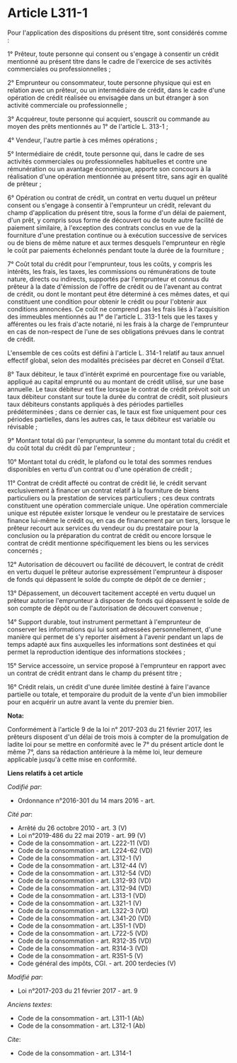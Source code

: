 # Article L311-1

Pour l'application des dispositions du présent titre, sont considérés comme : 

1° Prêteur, toute personne qui consent ou s'engage à consentir un crédit mentionné au présent titre dans le cadre de
l'exercice de ses activités commerciales ou professionnelles ; 

2° Emprunteur ou consommateur, toute personne physique qui est en relation avec un prêteur, ou un intermédiaire de crédit,
dans le cadre d'une opération de crédit réalisée ou envisagée dans un but étranger à son activité commerciale ou
professionnelle ; 

3° Acquéreur, toute personne qui acquiert, souscrit ou commande au moyen des prêts mentionnés au 1° de l'article L. 313-1 ; 

4° Vendeur, l'autre partie à ces mêmes opérations ; 

5° Intermédiaire de crédit, toute personne qui, dans le cadre de ses activités commerciales ou professionnelles habituelles
et contre une rémunération ou un avantage économique, apporte son concours à la réalisation d'une opération mentionnée au
présent titre, sans agir en qualité de prêteur ; 

6° Opération ou contrat de crédit, un contrat en vertu duquel un prêteur consent ou s'engage à consentir à l'emprunteur un
crédit, relevant du champ d'application du présent titre, sous la forme d'un délai de paiement, d'un prêt, y compris sous
forme de découvert ou de toute autre facilité de paiement similaire, à l'exception des contrats conclus en vue de la
fourniture d'une prestation continue ou à exécution successive de services ou de biens de même nature et aux termes desquels
l'emprunteur en règle le coût par paiements échelonnés pendant toute la durée de la fourniture ; 

7° Coût total du crédit pour l'emprunteur, tous les coûts, y compris les intérêts, les frais, les taxes, les commissions ou
rémunérations de toute nature, directs ou indirects, supportés par l'emprunteur et connus du prêteur à la date d'émission de
l'offre de crédit ou de l'avenant au contrat de crédit, ou dont le montant peut être déterminé à ces mêmes dates, et qui
constituent une condition pour obtenir le crédit ou pour l'obtenir aux conditions annoncées. Ce coût ne comprend pas les
frais liés à l'acquisition des immeubles mentionnés au 1° de l'article L. 313-1 tels que les taxes y afférentes ou les frais
d'acte notarié, ni les frais à la charge de l'emprunteur en cas de non-respect de l'une de ses obligations prévues dans le
contrat de crédit. 

L'ensemble de ces coûts est défini à l'article L. 314-1 relatif au taux annuel effectif global, selon des modalités précisées
par décret en Conseil d'Etat. 

8° Taux débiteur, le taux d'intérêt exprimé en pourcentage fixe ou variable, appliqué au capital emprunté ou au montant de
crédit utilisé, sur une base annuelle. Le taux débiteur est fixe lorsque le contrat de crédit prévoit soit un taux débiteur
constant sur toute la durée du contrat de crédit, soit plusieurs taux débiteurs constants appliqués à des périodes partielles
prédéterminées ; dans ce dernier cas, le taux est fixe uniquement pour ces périodes partielles, dans les autres cas, le taux
débiteur est variable ou révisable ; 

9° Montant total dû par l'emprunteur, la somme du montant total du crédit et du coût total du crédit dû par l'emprunteur ; 

10° Montant total du crédit, le plafond ou le total des sommes rendues disponibles en vertu d'un contrat ou d'une opération
de crédit ; 

11° Contrat de crédit affecté ou contrat de crédit lié, le crédit servant exclusivement à financer un contrat relatif à la
fourniture de biens particuliers ou la prestation de services particuliers ; ces deux contrats constituent une opération
commerciale unique. Une opération commerciale unique est réputée exister lorsque le vendeur ou le prestataire de services
finance lui-même le crédit ou, en cas de financement par un tiers, lorsque le prêteur recourt aux services du vendeur ou du
prestataire pour la conclusion ou la préparation du contrat de crédit ou encore lorsque le contrat de crédit mentionne
spécifiquement les biens ou les services concernés ; 

12° Autorisation de découvert ou facilité de découvert, le contrat de crédit en vertu duquel le prêteur autorise expressément
l'emprunteur à disposer de fonds qui dépassent le solde du compte de dépôt de ce dernier ; 

13° Dépassement, un découvert tacitement accepté en vertu duquel un prêteur autorise l'emprunteur à disposer de fonds qui
dépassent le solde de son compte de dépôt ou de l'autorisation de découvert convenue ; 

14° Support durable, tout instrument permettant à l'emprunteur de conserver les informations qui lui sont adressées
personnellement, d'une manière qui permet de s'y reporter aisément à l'avenir pendant un laps de temps adapté aux fins
auxquelles les informations sont destinées et qui permet la reproduction identique des informations stockées ; 

15° Service accessoire, un service proposé à l'emprunteur en rapport avec un contrat de crédit entrant dans le champ du
présent titre ; 

16° Crédit relais, un crédit d'une durée limitée destiné à faire l'avance partielle ou totale, et temporaire du produit de la
vente d'un bien immobilier pour en acquérir un autre avant la vente du premier bien.

**Nota:**

Conformément à l'article 9 de la loi n° 2017-203 du 21 février 2017, les prêteurs disposent d'un délai de trois mois à
compter de la promulgation de ladite loi pour se mettre en conformité avec le 7° du présent article dont le même 7°, dans sa
rédaction antérieure à la même loi, leur demeure applicable jusqu'à cette mise en conformité.

**Liens relatifs à cet article**

_Codifié par_:

  - Ordonnance n°2016-301 du 14 mars 2016 - art.

_Cité par_:

  - Arrêté du 26 octobre 2010 - art. 3 (V)
  - Loi n°2019-486 du 22 mai 2019 - art. 99 (V)
  - Code de la consommation - art. L222-11 (VD)
  - Code de la consommation - art. L224-62 (VD)
  - Code de la consommation - art. L312-1 (V)
  - Code de la consommation - art. L312-44 (V)
  - Code de la consommation - art. L312-54 (VD)
  - Code de la consommation - art. L312-93 (VD)
  - Code de la consommation - art. L312-94 (VD)
  - Code de la consommation - art. L313-1 (VD)
  - Code de la consommation - art. L321-1 (V)
  - Code de la consommation - art. L322-3 (VD)
  - Code de la consommation - art. L341-20 (VD)
  - Code de la consommation - art. L351-1 (VD)
  - Code de la consommation - art. L722-5 (VD)
  - Code de la consommation - art. R312-35 (VD)
  - Code de la consommation - art. R314-3 (VD)
  - Code de la consommation - art. R351-5 (V)
  - Code général des impôts, CGI. - art. 200 terdecies (V)

_Modifié par_:

  - Loi n°2017-203 du 21 février 2017 - art. 9

_Anciens textes_:

  - Code de la consommation - art. L311-1 (Ab)
  - Code de la consommation - art. L312-1 (Ab)

_Cite_:

  - Code de la consommation - art. L314-1
